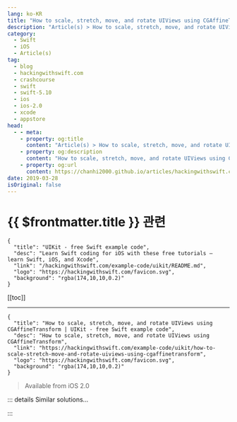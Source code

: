 ```yaml
---
lang: ko-KR
title: "How to scale, stretch, move, and rotate UIViews using CGAffineTransform"
description: "Article(s) > How to scale, stretch, move, and rotate UIViews using CGAffineTransform"
category:
  - Swift
  - iOS
  - Article(s)
tag: 
  - blog
  - hackingwithswift.com
  - crashcourse
  - swift
  - swift-5.10
  - ios
  - ios-2.0
  - xcode
  - appstore
head:
  - - meta:
    - property: og:title
      content: "Article(s) > How to scale, stretch, move, and rotate UIViews using CGAffineTransform"
    - property: og:description
      content: "How to scale, stretch, move, and rotate UIViews using CGAffineTransform"
    - property: og:url
      content: https://chanhi2000.github.io/articles/hackingwithswift.com/example-code/uikit/how-to-scale-stretch-move-and-rotate-uiviews-using-cgaffinetransform.html
date: 2019-03-28
isOriginal: false
---
```


# {{ $frontmatter.title }} 관련

```component VPCard
{
  "title": "UIKit - free Swift example code",
  "desc": "Learn Swift coding for iOS with these free tutorials – learn Swift, iOS, and Xcode",
  "link": "/hackingwithswift.com/example-code/uikit/README.md",
  "logo": "https://hackingwithswift.com/favicon.svg",
  "background": "rgba(174,10,10,0.2)"
}
```

[[toc]]

---

```component VPCard
{
  "title": "How to scale, stretch, move, and rotate UIViews using CGAffineTransform | UIKit - free Swift example code",
  "desc": "How to scale, stretch, move, and rotate UIViews using CGAffineTransform",
  "link": "https://hackingwithswift.com/example-code/uikit/how-to-scale-stretch-move-and-rotate-uiviews-using-cgaffinetransform",
  "logo": "https://hackingwithswift.com/favicon.svg",
  "background": "rgba(174,10,10,0.2)"
}
```

> Available from iOS 2.0

<VidStack src="youtube/psRBotODPQc" />

<!-- TODO: 작성 -->

<!--
Every `UIView` subclass has a `transform` property that lets you manipulate its size, position and rotation using something called an affine transform. This property is animatable, which means you can make a view smoothly double in size, or make it spin around, just by changing one value.

Here are some examples to get you started:

```swift
imageView.transform = CGAffineTransform(scaleX: 2, y: 2)
imageView.transform = CGAffineTransform(translationX: -256, y: -256)
imageView.transform = CGAffineTransform(rotationAngle: CGFloat.pi)
imageView.transform = CGAffineTransform.identity
```

The first one makes an image view double in size, the second one makes it move up and left 256 points, the third one makes it spin around 180 degrees (the values are expressed in radians), and the fourth one sets the image view's transform back to "identity" – this means "reset."

-->

::: details Similar solutions…

<!--
/example-code/core-graphics/how-to-find-the-scale-from-a-cgaffinetransform">How to find the scale from a CGAffineTransform 
/quick-start/swiftui/swiftui-tips-and-tricks">SwiftUI tips and tricks 
/quick-start/swiftui/all-swiftui-property-wrappers-explained-and-compared">All SwiftUI property wrappers explained and compared 
/example-code/uikit/how-to-create-live-playgrounds-in-xcode">How to create live playgrounds in Xcode 
/example-code/games/how-to-create-a-random-terrain-tile-map-using-sktilemapnode-and-gkperlinnoisesource">How to create a random terrain tile map using SKTileMapNode and GKPerlinNoiseSource</a>
-->

:::

